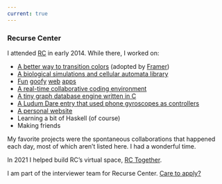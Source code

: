 ```yaml
---
current: true
---
```


### Recurse Center

I attended [RC](https://www.recurse.com/scout/click?t=4bdcd56dfdb6c80c7832262c0bb8007b) in early 2014. While there, I worked on:

-   [A better way to transition colors](https://rileyjshaw.com/blog/hue-angle-transitions) (adopted by [Framer](https://www.framer.com/))
-   [A biological simulations and cellular automata library](https://rileyjshaw.com/terra)
-   [Fun](http://ushld.rileyjshaw.com) [goofy](https://github.com/rileyjshaw/own-this-website) [web](https://github.com/rileyjshaw/boxes) [apps](https://github.com/rileyjshaw/filesupply)
-   [A real-time collaborative coding environment](https://github.com/neerajwahi/pairjam)
-   [A tiny graph database engine written in C](https://github.com/adventure-db/adventure)
-   [A Ludum Dare entry that used phone gyroscopes as controllers](https://github.com/ben-eath/the-surf-ace)
-   [A personal website](https://v2.rileyjshaw.com/)
-   Learning a bit of Haskell (of course)
-   Making friends

My favorite projects were the spontaneous collaborations that happened each day, most of which aren’t listed here. I had a wonderful time.

In 2021 I helped build RC’s virtual space, [RC Together](https://www.rctogether.com/).

I am part of the interviewer team for Recurse Center. [Care to apply?](https://www.recurse.com/scout/click?t=4bdcd56dfdb6c80c7832262c0bb8007b)
